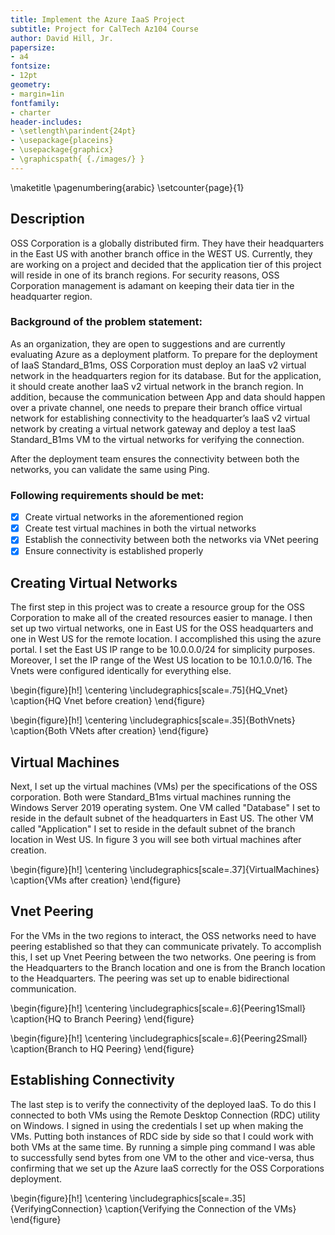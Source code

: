 ```yaml
---
title: Implement the Azure IaaS Project
subtitle: Project for CalTech Az104 Course
author: David Hill, Jr. 
papersize:
- a4
fontsize:
- 12pt
geometry:
- margin=1in
fontfamily:
- charter
header-includes:
- \setlength\parindent{24pt}
- \usepackage{placeins}
- \usepackage{graphicx}
- \graphicspath{ {./images/} }
---
```


\maketitle
\pagenumbering{arabic}
\setcounter{page}{1}

## Description

OSS Corporation is a globally distributed firm. They have their headquarters in the East US with another branch office in the WEST US. Currently, they are working on a project and decided that the application tier of this project will reside in one of its branch regions. For security reasons, OSS Corporation management is adamant on keeping their data tier in the headquarter region.

### Background of the problem statement: 

As an organization, they are open to suggestions and are currently evaluating Azure as a deployment platform. To prepare for the deployment of IaaS Standard_B1ms, OSS Corporation must deploy an IaaS v2 virtual network in the headquarters region for its database. But for the application, it should create another IaaS v2 virtual network in the branch region. In addition, because the communication between App and data should happen over a private channel, one needs to prepare their branch office virtual network for establishing connectivity to the headquarter’s IaaS v2 virtual network by creating a virtual network gateway and deploy a test IaaS Standard_B1ms VM to the virtual networks for verifying the connection.

After the deployment team ensures the connectivity between both the networks, you can validate the same using Ping.

### Following requirements should be met: 
- [X] Create virtual networks in the aforementioned region
- [X] Create test virtual machines in both the virtual networks
- [X] Establish the connectivity between both the networks via VNet peering
- [X] Ensure connectivity is established properly

## Creating Virtual Networks

The first step in this project was to create a resource group for the OSS Corporation to make all of the created resources easier to manage. I then set up two virtual networks, one in East US for the OSS headquarters and one in West US for the remote location. I accomplished this using the azure portal. I set the East US IP range to be 10.0.0.0/24 for simplicity purposes. Moreover, I set the IP range of the West US location to be 10.1.0.0/16. The Vnets were configured identically for everything else.

\begin{figure}[h!]
\centering
\includegraphics[scale=.75]{HQ_Vnet}
\caption{HQ Vnet before creation}
\end{figure}

\begin{figure}[h!]
\centering
\includegraphics[scale=.35]{BothVnets}
\caption{Both VNets after creation}
\end{figure}

## Virtual Machines

Next, I set up the virtual machines (VMs) per the specifications of the OSS corporation. Both were Standard_B1ms virtual machines running the Windows Server 2019 operating system. One VM called "Database" I set to reside in the default subnet of the headquarters in East US. The other VM called "Application" I set to reside in the default subnet of the branch location in West US. In figure 3 you will see both virtual machines after creation.

\begin{figure}[h!]
\centering
\includegraphics[scale=.37]{VirtualMachines}
\caption{VMs after creation}
\end{figure}

## Vnet Peering

For the VMs in the two regions to interact, the OSS networks need to have peering established so that they can communicate privately. To accomplish this, I set up Vnet Peering between the two networks. One peering is from the Headquarters to the Branch location and one is from the Branch location to the Headquarters. The peering was set up to enable bidirectional communication.

\begin{figure}[h!]
\centering
\includegraphics[scale=.6]{Peering1Small}
\caption{HQ to Branch Peering}
\end{figure}

\begin{figure}[h!]
\centering
\includegraphics[scale=.6]{Peering2Small}
\caption{Branch to HQ Peering}
\end{figure}


## Establishing Connectivity

The last step is to verify the connectivity of the deployed IaaS. To do this I connected to both VMs using the Remote Desktop Connection (RDC) utility on Windows. I signed in using the credentials I set up when making the VMs. Putting both instances of RDC side by side so that I could work with both VMs at the same time. By running a simple ping command I was able to successfully send bytes from one VM to the other and vice-versa, thus confirming that we set up the Azure IaaS correctly for the OSS Corporations deployment.

\begin{figure}[h!]
\centering
\includegraphics[scale=.35]{VerifyingConnection}
\caption{Verifying the Connection of the VMs}
\end{figure}